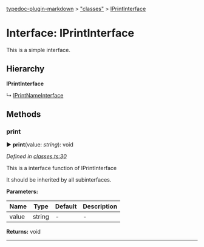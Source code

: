 [typedoc-plugin-markdown](../index.md) > ["classes"](../modules/_classes_.md) > [IPrintInterface](../interfaces/_classes_.iprintinterface.md)



# Interface: IPrintInterface


This is a simple interface.

## Hierarchy

**IPrintInterface**

↳  [IPrintNameInterface](_classes_.iprintnameinterface.md)









## Methods
<a id="print"></a>

###  print

► **print**(value: *string*): void




*Defined in [classes.ts:30](https://github.com/tgreyuk/typedoc-plugin-markdown/blob/master/tests/src/classes.ts#L30)*



This is a interface function of IPrintInterface

It should be inherited by all subinterfaces.



**Parameters:**

| Name  | Type                | Default | Description  |
| ------ | ------------------- | ------------ | ------------ |
| value  | string | - | - |





**Returns:** void





___


